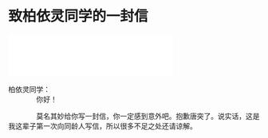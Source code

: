 # 致柏依灵同学的一封信

<iframe frameborder="no" border="0" marginwidth="0" marginheight="0" width=330 height=86 src="//music.163.com/outchain/player?type=2&id=185726&auto=1&height=66"></iframe>

柏依灵同学：  
　　　　你好！

　　　　莫名其妙给你写一封信，你一定感到意外吧。抱歉唐突了。说实话，这是我这辈子第一次向同龄人写信，所以很多不足之处还请谅解。
　　　　
